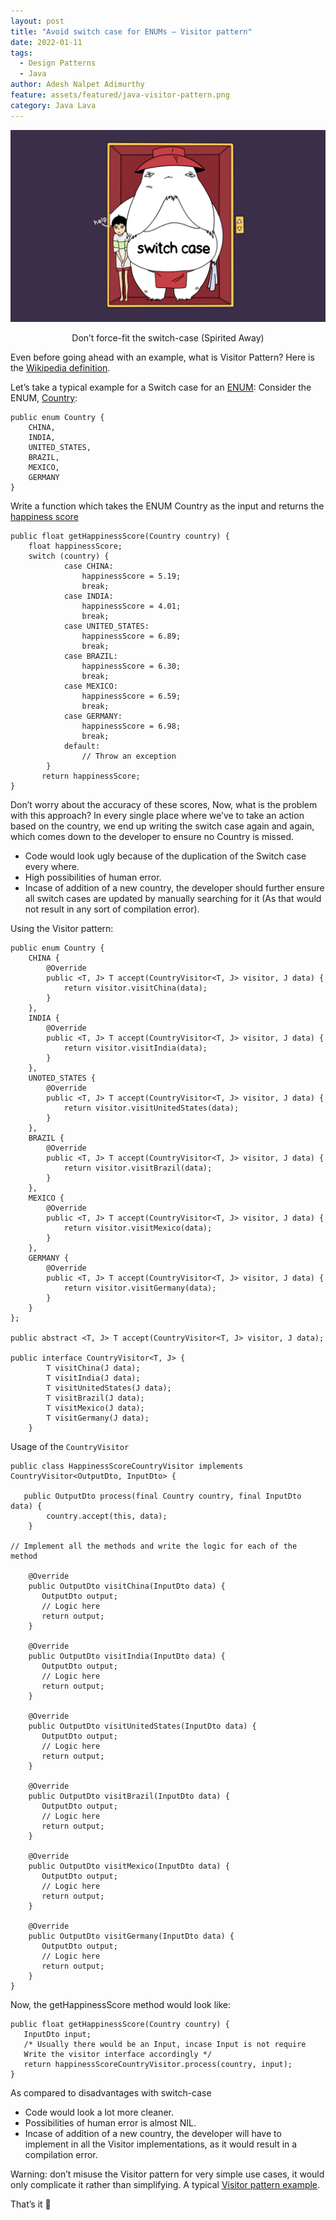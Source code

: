 ```yaml
---
layout: post
title: "Avoid switch case for ENUMs – Visitor pattern"
date: 2022-01-11
tags:
  - Design Patterns
  - Java
author: Adesh Nalpet Adimurthy
feature: assets/featured/java-visitor-pattern.png
category: Java Lava
---
```


<img src="./assets/featured/java-visitor-pattern.png" /> 
<p style="text-align: center;">Don’t force-fit the switch-case (Spirited Away)</p>

Even before going ahead with an example, what is Visitor Pattern?
Here is the [Wikipedia definition](https://en.wikipedia.org/wiki/Visitor_pattern).

Let’s take a typical example for a Switch case for an [ENUM](https://en.wikipedia.org/wiki/Enumerated_type):
Consider the ENUM, [Country](https://en.wikipedia.org/wiki/Lists_of_countries_and_territories):

```
public enum Country {
    CHINA,
    INDIA,
    UNITED_STATES,
    BRAZIL,
    MEXICO,
    GERMANY
}
```

Write a function which takes the ENUM Country as the input and returns the [happiness score](https://en.wikipedia.org/wiki/World_Happiness_Report)

```
public float getHappinessScore(Country country) {
    float happinessScore;
    switch (country) {
            case CHINA:
                happinessScore = 5.19;
                break;
            case INDIA:
                happinessScore = 4.01;
                break;
            case UNITED_STATES:
                happinessScore = 6.89;
                break;
            case BRAZIL:
                happinessScore = 6.30;
                break;
            case MEXICO:
                happinessScore = 6.59;
                break;
            case GERMANY:
                happinessScore = 6.98;
                break;
            default:
                // Throw an exception
        }
       return happinessScore;
}
```

Don’t worry about the accuracy of these scores,
Now, what is the problem with this approach? In every single place where we’ve to take an action based on the country, we end up writing the switch case again and again, which comes down to the developer to ensure no Country is missed.

- Code would look ugly because of the duplication of the Switch case every where.
- High possibilities of human error.
- Incase of addition of a new country, the developer should further ensure all switch cases are updated by manually searching for it (As that would not result in any sort of compilation error).

Using the Visitor pattern:

```
public enum Country {
    CHINA {
        @Override
        public <T, J> T accept(CountryVisitor<T, J> visitor, J data) {
            return visitor.visitChina(data);
        }
    },
    INDIA {
        @Override
        public <T, J> T accept(CountryVisitor<T, J> visitor, J data) {
            return visitor.visitIndia(data);
        }
    },
    UNOTED_STATES {
        @Override
        public <T, J> T accept(CountryVisitor<T, J> visitor, J data) {
            return visitor.visitUnitedStates(data);
        }
    },
    BRAZIL {
        @Override
        public <T, J> T accept(CountryVisitor<T, J> visitor, J data) {
            return visitor.visitBrazil(data);
        }
    },
    MEXICO {
        @Override
        public <T, J> T accept(CountryVisitor<T, J> visitor, J data) {
            return visitor.visitMexico(data);
        }
    },
    GERMANY {
        @Override
        public <T, J> T accept(CountryVisitor<T, J> visitor, J data) {
            return visitor.visitGermany(data);
        }
    }
};

public abstract <T, J> T accept(CountryVisitor<T, J> visitor, J data);

public interface CountryVisitor<T, J> {
        T visitChina(J data);
        T visitIndia(J data);
        T visitUnitedStates(J data);
        T visitBrazil(J data);
        T visitMexico(J data);
        T visitGermany(J data);
    }
```

Usage of the `CountryVisitor`

```
public class HappinessScoreCountryVisitor implements CountryVisitor<OutputDto, InputDto> {

   public OutputDto process(final Country country, final InputDto data) {
        country.accept(this, data);
    }

// Implement all the methods and write the logic for each of the method

    @Override
    public OutputDto visitChina(InputDto data) {
       OutputDto output;
       // Logic here
       return output;
    }

    @Override
    public OutputDto visitIndia(InputDto data) {
       OutputDto output;
       // Logic here
       return output;
    }

    @Override
    public OutputDto visitUnitedStates(InputDto data) {
       OutputDto output;
       // Logic here
       return output;
    }

    @Override
    public OutputDto visitBrazil(InputDto data) {
       OutputDto output;
       // Logic here
       return output;
    }

    @Override
    public OutputDto visitMexico(InputDto data) {
       OutputDto output;
       // Logic here
       return output;
    }

    @Override
    public OutputDto visitGermany(InputDto data) {
       OutputDto output;
       // Logic here
       return output;
    }
}
```

Now, the getHappinessScore method would look like:

```
public float getHappinessScore(Country country) {
   InputDto input;
   /* Usually there would be an Input, incase Input is not require
   Write the visitor interface accordingly */
   return happinessScoreCountryVisitor.process(country, input);
}
```

As compared to disadvantages with switch-case

- Code would look a lot more cleaner.
- Possibilities of human error is almost NIL.
- Incase of addition of a new country, the developer will have to implement in all the Visitor implementations, as it would result in a compilation error.

Warning: don’t misuse the Visitor pattern for very simple use cases, it would only complicate it rather than simplifying.
A typical [Visitor pattern example](https://dzone.com/articles/design-patterns-visitor).

That’s it 🚀 